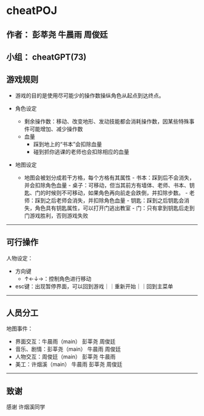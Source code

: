 # cheatPOJ
## 作者： 彭莘尧 牛晨雨 周俊廷
## 小组： cheatGPT(73)




## 游戏规则
- 游戏的目的是使用尽可能少的操作数操纵角色从起点到达终点。

- 角色设定
    - 剩余操作数：移动、改变地形、发动技能都会消耗操作数，因某些特殊事件可能增加、减少操作数  
    - 血量
        - 踩到地上的“书本”会扣除血量
        - 碰到抓你逃课的老师也会扣除相应的血量

- 地图设定
    - 地图会被划分成若干方格，每个方格有其属性
          - 书本：踩到后不会消失，并会扣除角色血量
          - 桌子：可移动，但当其前方有墙体、老师、书本、钥匙、门的时候则不可移动，如果角色再向前走会跌倒，并扣除步数。
          - 老师：踩到之后老师会消失，并扣除角色血量
          - 钥匙：踩到之后钥匙会消失，角色具有钥匙属性，可以打开门逃出教室
          - 门：只有拿到钥匙后走到门游戏胜利，否则游戏失败


***

## 可行操作
人物设定：
- 方向键
    - ↑←↓→：控制角色进行移动
- esc键：出现暂停界面，可以回到游戏｜｜重新开始｜｜回到主菜单



***

## 人员分工
地图事件：
- 界面交互：牛晨雨（main） 彭莘尧 周俊廷
- 音乐、剧情：彭莘尧（main） 牛晨雨 周俊廷
- 人物交互：周俊廷（main） 彭莘尧 牛晨雨
- 美工：许烟溪（main） 牛晨雨 彭莘尧 周俊廷

***

## 致谢
感谢 许烟溪同学

